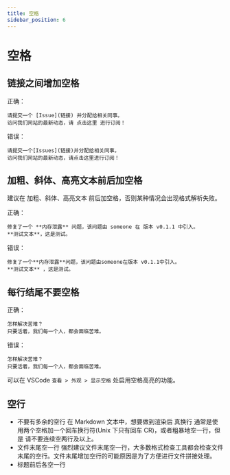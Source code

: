 ```yaml
---
title: 空格
sidebar_position: 6
---
```


# 空格

## 链接之间增加空格

正确：

```text
请提交一个 [Issue](链接) 并分配给相关同事。
访问我们网站的最新动态，请 点击这里 进行订阅！
```

错误：

```text
请提交一个[Issues](链接)并分配给相关同事。
访问我们网站的最新动态，请点击这里进行订阅！
```

## 加粗、斜体、高亮文本前后加空格

建议在 加粗、斜体、高亮文本 前后加空格，否则某种情况会出现格式解析失败。

正确：

```text
修复了一个 **内存泄露** 问题，该问题由 someone 在 版本 v0.1.1 中引入。
**测试文本**，这是测试。
```

错误：

```text
修复了一个**内存泄露**问题，该问题由someone在版本 v0.1.1中引入。
**测试文本** ，这是测试。
```

## 每行结尾不要空格

正确：

```text
怎样解决苦难？
只要活着，我们每一个人，都会面临苦难。
```

错误：

```text
怎样解决苦难？   
只要活着，我们每一个人，都会面临苦难。   
```

可以在 VSCode `查看 > 外观 > 显示空格` 处启用空格高亮的功能。

## 空行

- 不要有多余的空行
在 Markdown 文本中，想要做到渲染后 真换行 通常是使用两个空格加一个回车换行符(Unix 下只有回车 CR)，或者粗暴地空一行，但是 请不要连续空两行及以上。
- 文件末尾空一行
强烈建议文件末尾空一行，大多数格式检查工具都会检查文件末尾的空行。文件末尾增加空行的可能原因是为了方便进行文件拼接处理。
- 标题前后各空一行
